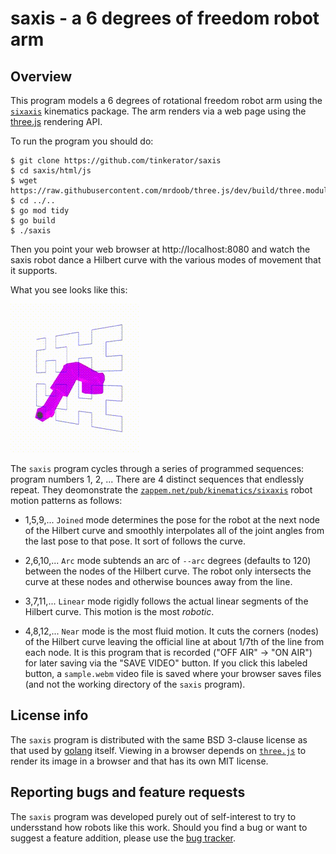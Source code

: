 # saxis - a 6 degrees of freedom robot arm

## Overview

This program models a 6 degrees of rotational freedom robot arm using
the [`sixaxis`](https://pkg.go.dev/zappem.net/pub/kinematics/sixaxis)
kinematics package. The arm renders via a web page using the
[three.js](https://threejs.org/) rendering API.

To run the program you should do:
```
$ git clone https://github.com/tinkerator/saxis
$ cd saxis/html/js
$ wget https://raw.githubusercontent.com/mrdoob/three.js/dev/build/three.module.min.js
$ cd ../..
$ go mod tidy
$ go build
$ ./saxis
```

Then you point your web browser at http://localhost:8080 and watch the
saxis robot dance a Hilbert curve with the various modes of movement
that it supports.

What you see looks like this:

![saxis robot in motion](robot.gif)

The `saxis` program cycles through a series of programmed sequences:
program numbers 1, 2, ... There are 4 distinct sequences that
endlessly repeat. They deomonstrate the
[`zappem.net/pub/kinematics/sixaxis`](https://pkg.go.dev/zappem.net/pub/kinematics/sixaxis)
robot motion patterns as follows:

- 1,5,9,... `Joined` mode determines the pose for the robot at the
  next node of the Hilbert curve and smoothly interpolates all of the
  joint angles from the last pose to that pose. It sort of follows the
  curve.

- 2,6,10,... `Arc` mode subtends an arc of `--arc` degrees (defaults
  to 120) between the nodes of the Hilbert curve. The robot only
  intersects the curve at these nodes and otherwise bounces away from
  the line.

- 3,7,11,... `Linear` mode rigidly follows the actual linear segments
  of the Hilbert curve. This motion is the most *robotic*.

- 4,8,12,... `Near` mode is the most fluid motion. It cuts the corners
  (nodes) of the Hilbert curve leaving the official line at about
  1/7th of the line from each node. It is this program that is
  recorded ("OFF AIR" -> "ON AIR") for later saving via the "SAVE
  VIDEO" button. If you click this labeled button, a `sample.webm`
  video file is saved where your browser saves files (and not the
  working directory of the `saxis` program).

## License info

The `saxis` program is distributed with the same BSD 3-clause license
as that used by [golang](https://golang.org/LICENSE) itself. Viewing
in a browser depends on [`three.js`](https://threejs.org/) to render
its image in a browser and that has its own MIT license.

## Reporting bugs and feature requests

The `saxis` program was developed purely out of self-interest to try
to undersstand how robots like this work. Should you find a bug or
want to suggest a feature addition, please use the [bug
tracker](https://github.com/tinkerator/saxis/issues).
